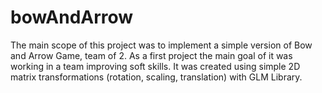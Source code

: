 # bowAndArrow
The main scope of this project was to implement a simple version of Bow and Arrow Game, team of 2. As a first project the main goal of it was working in a team improving soft skills. It was created using simple 2D matrix transformations (rotation, scaling, translation) with GLM Library.
